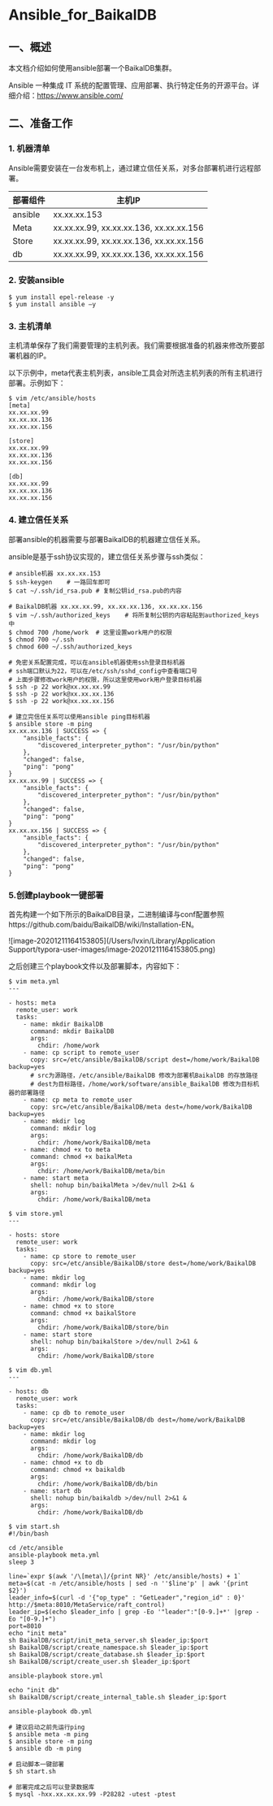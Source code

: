 # Ansible_for_BaikalDB
## 一、概述

本文档介绍如何使用ansible部署一个BaikalDB集群。

Ansible 一种集成 IT 系统的配置管理、应用部署、执行特定任务的开源平台。详细介绍：https://www.ansible.com/

## 二、准备工作

### 1. 机器清单

Ansible需要安装在一台发布机上，通过建立信任关系，对多台部署机进行远程部署。

| 部署组件 | 主机IP                                  |
| -------- | --------------------------------------- |
| ansible  | xx.xx.xx.153                            |
| Meta     | xx.xx.xx.99, xx.xx.xx.136, xx.xx.xx.156 |
| Store    | xx.xx.xx.99, xx.xx.xx.136, xx.xx.xx.156 |
| db       | xx.xx.xx.99, xx.xx.xx.136, xx.xx.xx.156 |

### 2. 安装ansible

```
$ yum install epel-release -y
$ yum install ansible –y
```

### 3. 主机清单

主机清单保存了我们需要管理的主机列表。我们需要根据准备的机器来修改所要部署机器的IP。

以下示例中，meta代表主机列表，ansible工具会对所选主机列表的所有主机进行部署。示例如下：

```
$ vim /etc/ansible/hosts
[meta]
xx.xx.xx.99
xx.xx.xx.136
xx.xx.xx.156

[store]
xx.xx.xx.99
xx.xx.xx.136
xx.xx.xx.156

[db]
xx.xx.xx.99
xx.xx.xx.136
xx.xx.xx.156
```

### 4. 建立信任关系

部署ansible的机器需要与部署BaikalDB的机器建立信任关系。

ansible是基于ssh协议实现的，建立信任关系步骤与ssh类似：

```
# ansible机器 xx.xx.xx.153
$ ssh-keygen 	# 一路回车即可
$ cat ~/.ssh/id_rsa.pub # 复制公钥id_rsa.pub的内容

# BaikalDB机器 xx.xx.xx.99, xx.xx.xx.136, xx.xx.xx.156
$ vim ~/.ssh/authorized_keys	# 将所复制公钥的内容粘贴到authorized_keys中
$ chmod 700 /home/work  # 这里设置work用户的权限
$ chmod 700 ~/.ssh
$ chmod 600 ~/.ssh/authorized_keys

# 免密关系配置完成，可以在ansible机器使用ssh登录目标机器
# ssh端口默认为22，可以在/etc/ssh/sshd_config中查看端口号
# 上面步骤修改work用户的权限，所以这里使用work用户登录目标机器
$ ssh -p 22 work@xx.xx.xx.99
$ ssh -p 22 work@xx.xx.xx.136
$ ssh -p 22 work@xx.xx.xx.156

# 建立完信任关系可以使用ansible ping目标机器
$ ansible store -m ping
xx.xx.xx.136 | SUCCESS => {
    "ansible_facts": {
        "discovered_interpreter_python": "/usr/bin/python"
    }, 
    "changed": false, 
    "ping": "pong"
}
xx.xx.xx.99 | SUCCESS => {
    "ansible_facts": {
        "discovered_interpreter_python": "/usr/bin/python"
    }, 
    "changed": false, 
    "ping": "pong"
}
xx.xx.xx.156 | SUCCESS => {
    "ansible_facts": {
        "discovered_interpreter_python": "/usr/bin/python"
    }, 
    "changed": false, 
    "ping": "pong"
}
```

### 5.创建playbook一键部署

首先构建一个如下所示的BaikalDB目录，二进制编译与conf配置参照https://github.com/baidu/BaikalDB/wiki/Installation-EN。

![image-20201211164153805](/Users/lvxin/Library/Application Support/typora-user-images/image-20201211164153805.png)

之后创建三个playbook文件以及部署脚本，内容如下：

```
$ vim meta.yml
---

- hosts: meta
  remote_user: work
  tasks:
    - name: mkdir BaikalDB
      command: mkdir BaikalDB
      args:
        chdir: /home/work
    - name: cp script to remote_user
      copy: src=/etc/ansible/BaikalDB/script dest=/home/work/BaikalDB backup=yes
      # src为源路径，/etc/ansible/BaikalDB 修改为部署机BaikalDB 的存放路径
      # dest为目标路径，/home/work/software/ansible_BaikalDB 修改为目标机器的部署路径
    - name: cp meta to remote_user
      copy: src=/etc/ansible/BaikalDB/meta dest=/home/work/BaikalDB backup=yes
    - name: mkdir log
      command: mkdir log
      args:
        chdir: /home/work/BaikalDB/meta      
    - name: chmod +x to meta
      command: chmod +x baikalMeta
      args:
        chdir: /home/work/BaikalDB/meta/bin
    - name: start meta
      shell: nohup bin/baikalMeta >/dev/null 2>&1 &
      args:
        chdir: /home/work/BaikalDB/meta
        
$ vim store.yml
---

- hosts: store
  remote_user: work
  tasks:
    - name: cp store to remote_user
      copy: src=/etc/ansible/BaikalDB/store dest=/home/work/BaikalDB backup=yes
    - name: mkdir log
      command: mkdir log
      args:
        chdir: /home/work/BaikalDB/store      
    - name: chmod +x to store
      command: chmod +x baikalStore
      args:
        chdir: /home/work/BaikalDB/store/bin
    - name: start store
      shell: nohup bin/baikalStore >/dev/null 2>&1 &
      args:
        chdir: /home/work/BaikalDB/store
        
$ vim db.yml
---

- hosts: db
  remote_user: work
  tasks:
    - name: cp db to remote_user
      copy: src=/etc/ansible/BaikalDB/db dest=/home/work/BaikalDB backup=yes
    - name: mkdir log
      command: mkdir log
      args:
        chdir: /home/work/BaikalDB/db      
    - name: chmod +x to db
      command: chmod +x baikaldb
      args:
        chdir: /home/work/BaikalDB/db/bin
    - name: start db
      shell: nohup bin/baikaldb >/dev/null 2>&1 &
      args:
        chdir: /home/work/BaikalDB/db
        
$ vim start.sh
#!/bin/bash

cd /etc/ansible
ansible-playbook meta.yml
sleep 3

line=`expr $(awk '/\[meta\]/{print NR}' /etc/ansible/hosts) + 1`
meta=$(cat -n /etc/ansible/hosts | sed -n ''$line'p' | awk '{print $2}')
leader_info=$(curl -d '{"op_type" : "GetLeader","region_id" : 0}' http://$meta:8010/MetaService/raft_control)
leader_ip=$(echo $leader_info | grep -Eo '"leader":"[0-9.]+*' |grep -Eo "[0-9.]+")
port=8010
echo "init meta"
sh BaikalDB/script/init_meta_server.sh $leader_ip:$port
sh BaikalDB/script/create_namespace.sh $leader_ip:$port
sh BaikalDB/script/create_database.sh $leader_ip:$port
sh BaikalDB/script/create_user.sh $leader_ip:$port

ansible-playbook store.yml

echo "init db"
sh BaikalDB/script/create_internal_table.sh $leader_ip:$port

ansible-playbook db.yml

# 建议启动之前先运行ping
$ ansible meta -m ping
$ ansible store -m ping
$ ansible db -m ping

# 启动脚本一键部署
$ sh start.sh

# 部署完成之后可以登录数据库
$ mysql -hxx.xx.xx.xx.99 -P28282 -utest -ptest
```

